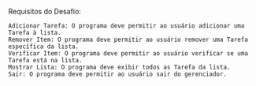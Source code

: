 Requisitos do Desafio:

    Adicionar Tarefa: O programa deve permitir ao usuário adicionar uma Tarefa à lista.
    Remover Item: O programa deve permitir ao usuário remover uma Tarefa específica da lista.
    Verificar Item: O programa deve permitir ao usuário verificar se uma Tarefa está na lista.
    Mostrar Lista: O programa deve exibir todos as Tarefa da lista.
    Sair: O programa deve permitir ao usuário sair do gerenciador.


